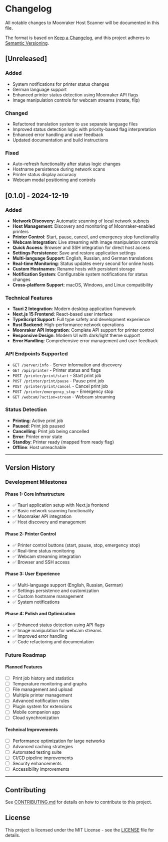 # Changelog

All notable changes to Moonraker Host Scanner will be documented in this file.

The format is based on [Keep a Changelog](https://keepachangelog.com/en/1.0.0/),
and this project adheres to [Semantic Versioning](https://semver.org/spec/v2.0.0.html).

## [Unreleased]

### Added
- System notifications for printer status changes
- German language support
- Enhanced printer status detection using Moonraker API flags
- Image manipulation controls for webcam streams (rotate, flip)

### Changed
- Refactored translation system to use separate language files
- Improved status detection logic with priority-based flag interpretation
- Enhanced error handling and user feedback
- Updated documentation and build instructions

### Fixed
- Auto-refresh functionality after status logic changes
- Hostname persistence during network scans
- Printer status display accuracy
- Webcam modal positioning and controls

## [0.1.0] - 2024-12-19

### Added
- **Network Discovery**: Automatic scanning of local network subnets
- **Host Management**: Discovery and monitoring of Moonraker-enabled printers
- **Printer Control**: Start, pause, cancel, and emergency stop functionality
- **Webcam Integration**: Live streaming with image manipulation controls
- **Quick Access**: Browser and SSH integration for direct host access
- **Settings Persistence**: Save and restore application settings
- **Multi-language Support**: English, Russian, and German translations
- **Real-time Monitoring**: Status updates every second for online hosts
- **Custom Hostnames**: Rename hosts with persistent storage
- **Notification System**: Configurable system notifications for status changes
- **Cross-platform Support**: macOS, Windows, and Linux compatibility

### Technical Features
- **Tauri 2 Integration**: Modern desktop application framework
- **Next.js 15 Frontend**: React-based user interface
- **TypeScript Support**: Full type safety and development experience
- **Rust Backend**: High-performance network operations
- **Moonraker API Integration**: Complete API support for printer control
- **Responsive Design**: Modern UI with dark/light theme support
- **Error Handling**: Comprehensive error management and user feedback

### API Endpoints Supported
- `GET /server/info` - Server information and discovery
- `GET /api/printer` - Printer status and flags
- `POST /printer/print/start` - Start print job
- `POST /printer/print/pause` - Pause print job
- `POST /printer/print/cancel` - Cancel print job
- `POST /printer/emergency_stop` - Emergency stop
- `GET /webcam/?action=stream` - Webcam streaming

### Status Detection
- **Printing**: Active print job
- **Paused**: Print job paused
- **Cancelling**: Print job being cancelled
- **Error**: Printer error state
- **Standby**: Printer ready (mapped from ready flag)
- **Offline**: Host unreachable

---

## Version History

### Development Milestones

#### Phase 1: Core Infrastructure
- ✅ Tauri application setup with Next.js frontend
- ✅ Basic network scanning functionality
- ✅ Moonraker API integration
- ✅ Host discovery and management

#### Phase 2: Printer Control
- ✅ Printer control buttons (start, pause, stop, emergency stop)
- ✅ Real-time status monitoring
- ✅ Webcam streaming integration
- ✅ Browser and SSH access

#### Phase 3: User Experience
- ✅ Multi-language support (English, Russian, German)
- ✅ Settings persistence and customization
- ✅ Custom hostname management
- ✅ System notifications

#### Phase 4: Polish and Optimization
- ✅ Enhanced status detection using API flags
- ✅ Image manipulation for webcam streams
- ✅ Improved error handling
- ✅ Code refactoring and documentation

### Future Roadmap

#### Planned Features
- [ ] Print job history and statistics
- [ ] Temperature monitoring and graphs
- [ ] File management and upload
- [ ] Multiple printer management
- [ ] Advanced notification rules
- [ ] Plugin system for extensions
- [ ] Mobile companion app
- [ ] Cloud synchronization

#### Technical Improvements
- [ ] Performance optimization for large networks
- [ ] Advanced caching strategies
- [ ] Automated testing suite
- [ ] CI/CD pipeline improvements
- [ ] Security enhancements
- [ ] Accessibility improvements

---

## Contributing

See [CONTRIBUTING.md](CONTRIBUTING.md) for details on how to contribute to this project.

## License

This project is licensed under the MIT License - see the [LICENSE](LICENSE) file for details.
